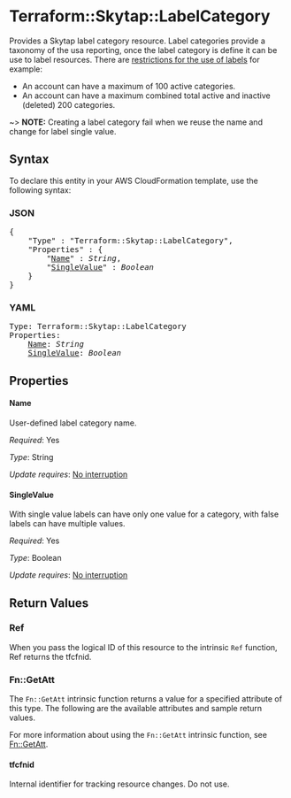# Terraform::Skytap::LabelCategory

Provides a Skytap label category resource. Label categories provide a taxonomy of the usa reporting, once the label category is define it can be use to label resources. There are [restrictions for the use of labels](https://help.skytap.com/using-labels-for-in-depth-reporting.html#Restrictions) for example:

* An account can have a maximum of 100 active categories.
* An account can have a maximum combined total active and inactive (deleted) 200 categories.
 

~> **NOTE:** Creating a label category fail when we reuse the name and change for label single value.

## Syntax

To declare this entity in your AWS CloudFormation template, use the following syntax:

### JSON

<pre>
{
    "Type" : "Terraform::Skytap::LabelCategory",
    "Properties" : {
        "<a href="#name" title="Name">Name</a>" : <i>String</i>,
        "<a href="#singlevalue" title="SingleValue">SingleValue</a>" : <i>Boolean</i>
    }
}
</pre>

### YAML

<pre>
Type: Terraform::Skytap::LabelCategory
Properties:
    <a href="#name" title="Name">Name</a>: <i>String</i>
    <a href="#singlevalue" title="SingleValue">SingleValue</a>: <i>Boolean</i>
</pre>

## Properties

#### Name

User-defined label category name.

_Required_: Yes

_Type_: String

_Update requires_: [No interruption](https://docs.aws.amazon.com/AWSCloudFormation/latest/UserGuide/using-cfn-updating-stacks-update-behaviors.html#update-no-interrupt)

#### SingleValue

With single value labels can have only one value for a category, with false labels can have multiple values.

_Required_: Yes

_Type_: Boolean

_Update requires_: [No interruption](https://docs.aws.amazon.com/AWSCloudFormation/latest/UserGuide/using-cfn-updating-stacks-update-behaviors.html#update-no-interrupt)

## Return Values

### Ref

When you pass the logical ID of this resource to the intrinsic `Ref` function, Ref returns the tfcfnid.

### Fn::GetAtt

The `Fn::GetAtt` intrinsic function returns a value for a specified attribute of this type. The following are the available attributes and sample return values.

For more information about using the `Fn::GetAtt` intrinsic function, see [Fn::GetAtt](https://docs.aws.amazon.com/AWSCloudFormation/latest/UserGuide/intrinsic-function-reference-getatt.html).

#### tfcfnid

Internal identifier for tracking resource changes. Do not use.

